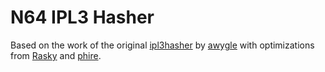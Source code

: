 # N64 IPL3 Hasher

Based on the work of the original [ipl3hasher](https://github.com/awygle/ipl3hasher) by [awygle](https://github.com/awygle) with optimizations from [Rasky](https://github.com/rasky/ipl3hasher) and [phire](https://github.com/phire/ipl3hasher).
